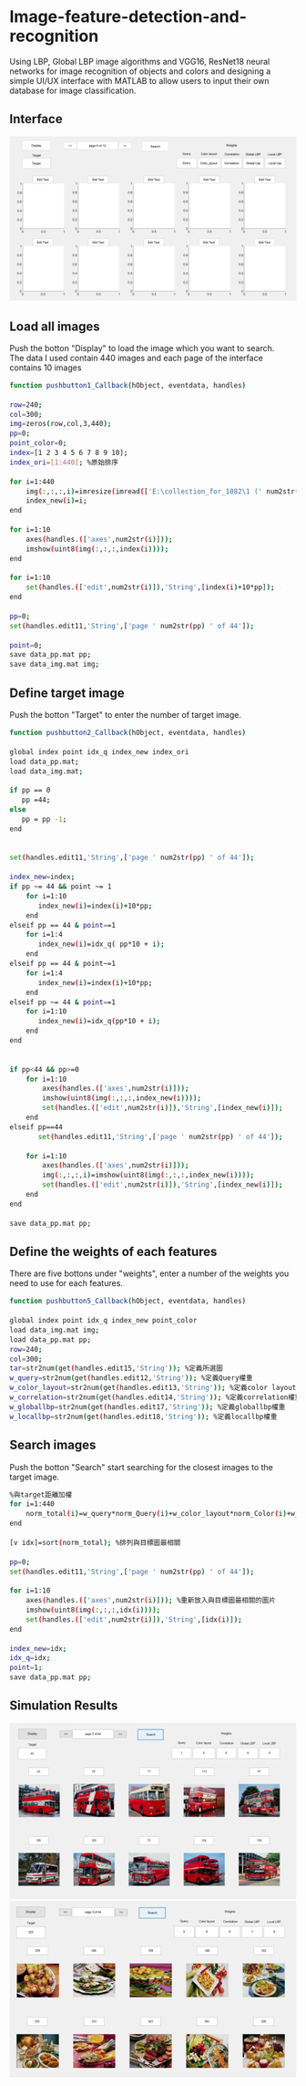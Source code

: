 # Image-feature-detection-and-recognition
Using LBP, Global LBP image algorithms and VGG16, ResNet18 neural networks for image recognition of objects and colors and designing a simple UI/UX interface with MATLAB to allow users to input their own database for image classification.  
## Interface 
![interface](https://github.com/hsieh672/Image-feature-detection-and-recognition/blob/main/imag/interface.png)  
## Load all images 
Push the botton "Display" to load the image which you want to search.  
The data I used contain 440 images and each page of the interface contains 10 images
```sh
function pushbutton1_Callback(hObject, eventdata, handles)

row=240;
col=300;
img=zeros(row,col,3,440);
pp=0;
point_color=0;
index=[1 2 3 4 5 6 7 8 9 10];
index_ori=[1:440]; %原始排序

for i=1:440
    img(:,:,:,i)=imresize(imread(['E:\collection_for_1082\1 (' num2str(i) ').jpg']),[row col]);
    index_new(i)=i;
end

for i=1:10
    axes(handles.(['axes',num2str(i)]));
    imshow(uint8(img(:,:,:,index(i))));
end

for i=1:10
    set(handles.(['edit',num2str(i)]),'String',[index(i)+10*pp]);
end
  
pp=0;
set(handles.edit11,'String',['page ' num2str(pp) ' of 44']);

point=0;
save data_pp.mat pp;
save data_img.mat img;
```
## Define target image
Push the botton "Target" to enter the number of target image.  
```sh
function pushbutton2_Callback(hObject, eventdata, handles)

global index point idx_q index_new index_ori
load data_pp.mat;
load data_img.mat;

if pp == 0
   pp =44;
else
   pp = pp -1;
end
 
                  
set(handles.edit11,'String',['page ' num2str(pp) ' of 44']);

index_new=index;
if pp ~= 44 && point ~= 1
    for i=1:10
       index_new(i)=index(i)+10*pp;
    end   
elseif pp == 44 & point==1
    for i=1:4
       index_new(i)=idx_q( pp*10 + i);
    end
elseif pp == 44 & point~=1
    for i=1:4
       index_new(i)=index(i)+10*pp;
    end
elseif pp ~= 44 & point==1
    for i=1:10
       index_new(i)=idx_q(pp*10 + i);
    end
end


if pp<44 && pp>=0 
    for i=1:10
        axes(handles.(['axes',num2str(i)]));
        imshow(uint8(img(:,:,:,index_new(i))));
        set(handles.(['edit',num2str(i)]),'String',[index_new(i)]);
    end       
elseif pp==44
       set(handles.edit11,'String',['page ' num2str(pp) ' of 44']);

    for i=1:10
        axes(handles.(['axes',num2str(i)]));
        img(:,:,:,i)=imshow(uint8(img(:,:,:,index_new(i))));
        set(handles.(['edit',num2str(i)]),'String',[index_new(i)]);
    end
end

save data_pp.mat pp;
```
## Define the weights of each features
There are five bottons under "weights", enter a number of the weights you need to use for each features.  
```sh
function pushbutton5_Callback(hObject, eventdata, handles)

global index point idx_q index_new point_color
load data_img.mat img;
load data_pp.mat pp;
row=240;
col=300;
tar=str2num(get(handles.edit15,'String')); %定義所選圖
w_query=str2num(get(handles.edit12,'String')); %定義Query權重
w_color_layout=str2num(get(handles.edit13,'String')); %定義color layout權重
w_correlation=str2num(get(handles.edit14,'String')); %定義correlation權重
w_globallbp=str2num(get(handles.edit17,'String')); %定義globallbp權重
w_locallbp=str2num(get(handles.edit18,'String')); %定義locallbp權重
```
## Search images
Push the botton "Search" start searching for the closest images to the target image.  
```sh
%與target距離加權
for i=1:440
    norm_total(i)=w_query*norm_Query(i)+w_color_layout*norm_Color(i)+w_correlation*norm_Correlation(i)+w_globallbp*norm_Global(i)+w_locallbp*norm_Local(i);
end

[v idx]=sort(norm_total); %排列與目標圖最相關
    
pp=0;
set(handles.edit11,'String',['page ' num2str(pp) ' of 44']);

for i=1:10
    axes(handles.(['axes',num2str(i)])); %重新放入與目標圖最相關的圖片
    imshow(uint8(img(:,:,:,idx(i))));
    set(handles.(['edit',num2str(i)]),'String',[idx(i)]);   
end

index_new=idx;
idx_q=idx;
point=1;
save data_pp.mat pp;
```
## Simulation Results
![bus](https://github.com/hsieh672/Image-feature-detection-and-recognition/blob/main/imag/bus.png)  
![food](https://github.com/hsieh672/Image-feature-detection-and-recognition/blob/main/imag/food.png)
